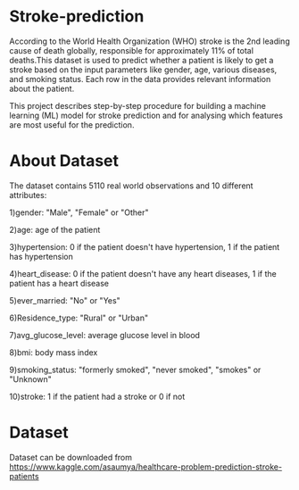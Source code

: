 # Stroke-prediction

According to the World Health Organization (WHO) stroke is the 2nd leading cause of death globally, responsible for approximately 11% of total deaths.This dataset is used to predict whether a patient is likely to get a stroke based on the input parameters like gender, age, various diseases, and smoking status. Each row in the data provides relevant information about the patient.

This project describes step-by-step procedure for building a machine learning (ML) model for stroke prediction and for analysing which features are most useful for the prediction.

# About Dataset

The dataset contains 5110 real world observations and 10 different attributes:

1)gender: "Male", "Female" or "Other"

2)age: age of the patient

3)hypertension: 0 if the patient doesn't have hypertension, 1 if the patient has hypertension

4)heart_disease: 0 if the patient doesn't have any heart diseases, 1 if the patient has a heart disease

5)ever_married: "No" or "Yes"

6)Residence_type: "Rural" or "Urban"

7)avg_glucose_level: average glucose level in blood

8)bmi: body mass index

9)smoking_status: "formerly smoked", "never smoked", "smokes" or "Unknown"

10)stroke: 1 if the patient had a stroke or 0 if not

# Dataset
Dataset can be downloaded from https://www.kaggle.com/asaumya/healthcare-problem-prediction-stroke-patients

